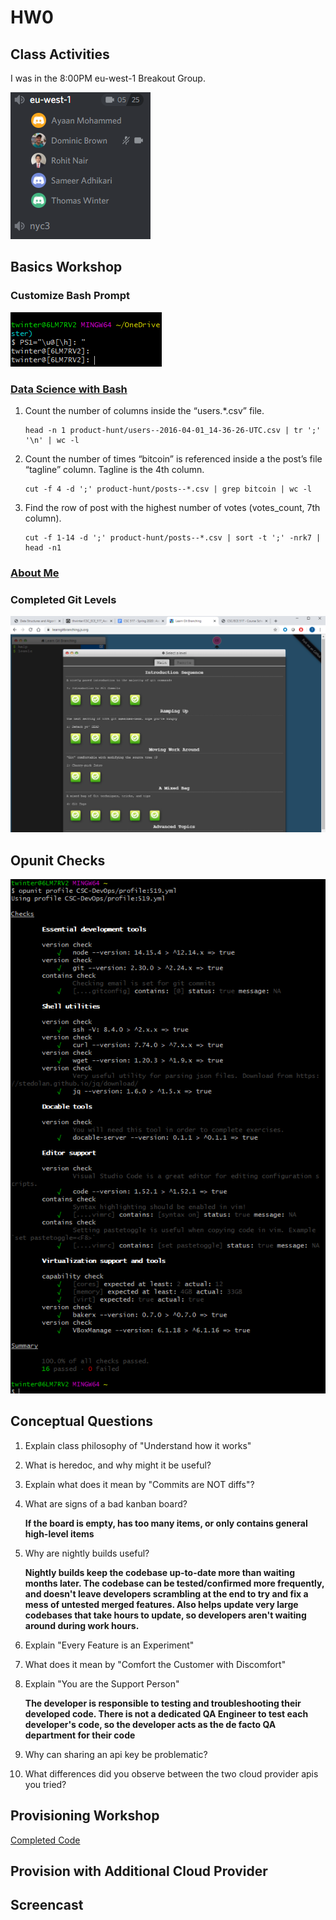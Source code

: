 # HW0

## Class Activities

I was in the 8:00PM eu-west-1 Breakout Group.

![img](HW0-Discussion.png)

## Basics Workshop

### Customize Bash Prompt
![img](Basics/CustomizeBashScript.png)

### [Data Science with Bash](Basics/data_science_bash_commands.txt)
1. Count the number of columns inside the “users.*.csv” file.
    ```
    head -n 1 product-hunt/users--2016-04-01_14-36-26-UTC.csv | tr ';' '\n' | wc -l
    ```

2. Count the number of times “bitcoin” is referenced inside a the post’s file “tagline” column. Tagline is the 4th column.
    ``` 
    cut -f 4 -d ';' product-hunt/posts--*.csv | grep bitcoin | wc -l 
    ```

3. Find the row of post with the highest number of votes (votes_count, 7th column).
    ``` 
    cut -f 1-14 -d ';' product-hunt/posts--*.csv | sort -t ';' -nrk7 | head -n1
    ```
### [About Me](Basics/AboutMe.md)

### Completed Git Levels
![img](Basics/completedGitLevels.png)

## Opunit Checks
![img](opunit_checks.png)

## Conceptual Questions
1. Explain class philosophy of "Understand how it works"

2. What is heredoc, and why might it be useful?
3. Explain what does it mean by "Commits are NOT diffs"?
4. What are signs of a bad kanban board?

    **If the board is empty, has too many items, or only contains general high-level items**

5. Why are nightly builds useful?

     **Nightly builds keep the codebase up-to-date more than waiting months later. The codebase can be tested/confirmed more frequently, and doesn't leave developers scrambling at the end to try and fix a mess of untested merged features. Also helps update very large codebases that take hours to update, so developers aren't waiting around during work hours.**

6. Explain "Every Feature is an Experiment"
7. What does it mean by "Comfort the Customer with Discomfort"
8. Explain "You are the Support Person"

    **The developer is responsible to testing and troubleshooting their developed code. There is not a dedicated QA Engineer to test each developer's code, so the developer acts as the de facto QA department for their code**
    
9. Why can sharing an api key be problematic?
10. What differences did you observe between the two cloud provider apis you tried? 

## Provisioning Workshop

[Completed Code](index.js)

## Provision with Additional Cloud Provider

## Screencast